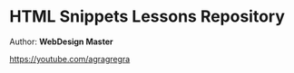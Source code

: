 <h1>HTML Snippets Lessons Repository</h1>
<p>Author: <strong>WebDesign Master</strong></p>
<p><a href="https://youtube.com/agragregra" target="_blank">https://youtube.com/agragregra</a></p>